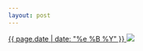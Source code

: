 ```yaml
---
layout: post
---
```


<p>
  <a href="/157">
    <time>{{ page.date | date: "%e %B %Y" }}</time>
    <img src="{{ site.assets_url }}/157.jpg">
  </a>
  
</p>
